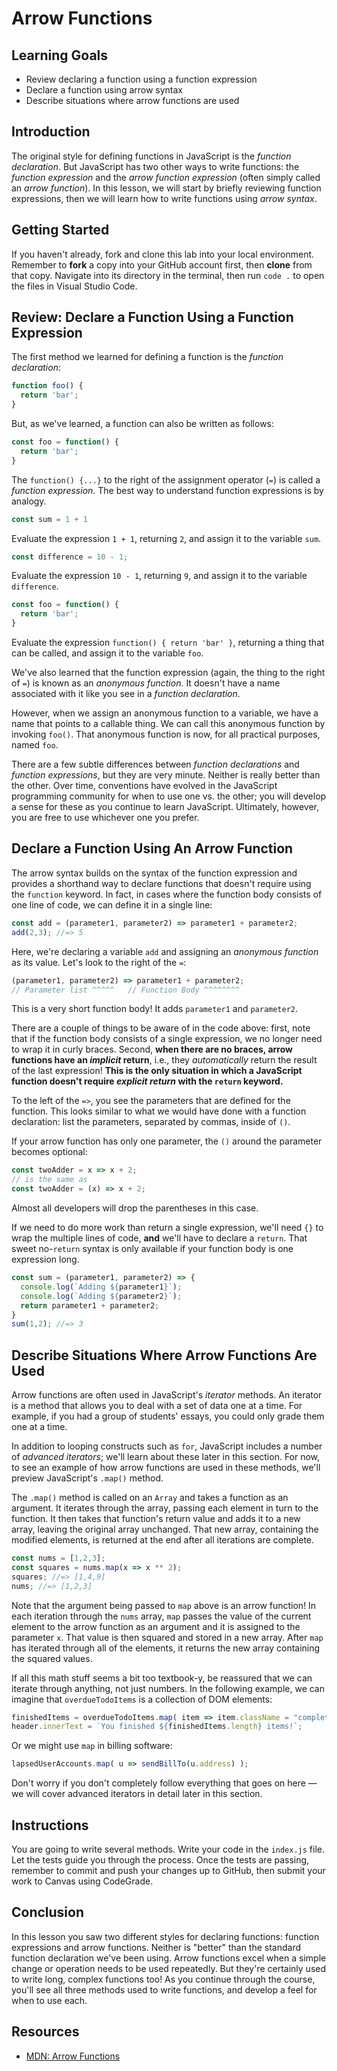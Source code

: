 # Arrow Functions

## Learning Goals

- Review declaring a function using a function expression
- Declare a function using arrow syntax
- Describe situations where arrow functions are used

## Introduction

The original style for defining functions in JavaScript is the _function
declaration_. But JavaScript has two other ways to write functions: the
_function expression_ and the _arrow function expression_ (often simply
called an _arrow function_). In this lesson, we will start by briefly
reviewing function expressions, then we will learn how to write functions
using _arrow syntax_.

## Getting Started

If you haven't already, fork and clone this lab into your local environment.
Remember to **fork** a copy into your GitHub account first, then **clone** from
that copy. Navigate into its directory in the terminal, then run `code .` to
open the files in Visual Studio Code.

## Review: Declare a Function Using a Function Expression

The first method we learned for defining a function is the _function
declaration_:

```js
function foo() {
  return 'bar';
}
```

But, as we've learned, a function can also be written as follows:

```js
const foo = function() {
  return 'bar';
}
```

The `function() {...}` to the right of the assignment operator (`=`) is called a
_function expression_. The best way to understand function expressions is by
analogy.

```js
const sum = 1 + 1
```

Evaluate the expression `1 + 1`, returning `2`, and assign it to the variable
`sum`.

```js
const difference = 10 - 1;
```

Evaluate the expression `10 - 1`, returning `9`, and assign it to the variable
`difference`.

```js
const foo = function() {
  return 'bar';
}
```

Evaluate the expression `function() { return 'bar' }`, returning a thing that
can be called, and assign it to the variable `foo`.

We've also learned that the function expression (again, the thing to the right
of `=`) is known as an _anonymous function_. It doesn't have a name associated
with it like you see in a _function declaration_.

However, when we assign an anonymous function to a variable, we have a name that
points to a callable thing. We can call this anonymous function by invoking
`foo()`. That anonymous function is now, for all practical purposes, named
`foo`.

There are a few subtle differences between _function declarations_ and _function
expressions_, but they are very minute. Neither is really better than the other.
Over time, conventions have evolved in the JavaScript programming community for
when to use one vs. the other; you will develop a sense for these as you
continue to learn JavaScript. Ultimately, however, you are free to use whichever
one you prefer.

## Declare a Function Using An Arrow Function

The arrow syntax builds on the syntax of the function expression and provides a
shorthand way to declare functions that doesn't require using the `function`
keyword. In fact, in cases where the function body consists of one line of code,
we can define it in a single line:

```js
const add = (parameter1, parameter2) => parameter1 + parameter2;
add(2,3); //=> 5
```

Here, we're declaring a variable `add` and assigning an _anonymous function_ as
its value. Let's look to the right of the `=`:

```js
(parameter1, parameter2) => parameter1 + parameter2;
// Parameter list ^^^^^   // Function Body ^^^^^^^^
```

This is a very short function body! It adds `parameter1` and `parameter2`.

There are a couple of things to be aware of in the code above: first, note that
if the function body consists of a single expression, we no longer need to wrap
it in curly braces. Second, **when there are no braces, arrow functions have an
_implicit_ return**, i.e., they _automatically_ return the result of the last
expression! **This is the only situation in which a JavaScript function doesn't
require _explicit return_ with the `return` keyword.**

To the left of the `=>`, you see the parameters that are defined for the
function. This looks similar to what we would have done with a function
declaration: list the parameters, separated by commas, inside of `()`.

If your arrow function has only one parameter, the `()` around the parameter
becomes optional:

```js
const twoAdder = x => x + 2;
// is the same as
const twoAdder = (x) => x + 2;
```

Almost all developers will drop the parentheses in this case.

If we need to do more work than return a single expression, we'll need `{}` to
wrap the multiple lines of code, **and** we'll have to declare a `return`. That
sweet no-`return` syntax is only available if your function body is one
expression long.

```js
const sum = (parameter1, parameter2) => {
  console.log(`Adding ${parameter1}`);
  console.log(`Adding ${parameter2}`);
  return parameter1 + parameter2;
}
sum(1,2); //=> 3
```

## Describe Situations Where Arrow Functions Are Used

Arrow functions are often used in JavaScript's _iterator_ methods. An iterator
is a method that allows you to deal with a set of data one at a time. For
example, if you had a group of students' essays, you could only grade them one
at a time.

In addition to looping constructs such as `for`, JavaScript includes a number of
_advanced iterators_; we'll learn about these later in this section. For now, to
see an example of how arrow functions are used in these methods, we'll preview
JavaScript's `.map()` method.

The `.map()` method is called on an `Array` and takes a function as an argument.
It iterates through the array, passing each element in turn to the function. It
then takes that function's return value and adds it to a new array, leaving the
original array unchanged. That new array, containing the modified elements, is
returned at the end after all iterations are complete.
 
```js
const nums = [1,2,3];
const squares = nums.map(x => x ** 2); 
squares; //=> [1,4,9]
nums; //=> [1,2,3]
```

Note that the argument being passed to `map` above is an arrow function! In each
iteration through the `nums` array, `map` passes the value of the current
element to the arrow function as an argument and it is assigned to the parameter
`x`. That value is then squared and stored in a new array. After `map` has
iterated through all of the elements, it returns the new array containing the
squared values.

If all this math stuff seems a bit too textbook-y, be reassured that we can
iterate through anything, not just numbers. In the following example, we can
imagine that `overdueTodoItems` is a collection of DOM elements:

```js
finishedItems = overdueTodoItems.map( item => item.className = "complete" );
header.innerText = `You finished ${finishedItems.length} items!`;
```

Or we might use `map` in billing software:

```js
lapsedUserAccounts.map( u => sendBillTo(u.address) );
```

Don't worry if you don't completely follow everything that goes on here — we
will cover advanced iterators in detail later in this section.

## Instructions

You are going to write several methods. Write your code in the `index.js` file.
Let the tests guide you through the process. Once the tests are passing,
remember to commit and push your changes up to GitHub, then submit your work to
Canvas using CodeGrade.

## Conclusion

In this lesson you saw two different styles for declaring functions: function
expressions and arrow functions. Neither is "better" than the standard function
declaration we've been using. Arrow functions excel when a simple change or
operation needs to be used repeatedly. But they're certainly used to write long,
complex functions too! As you continue through the course, you'll see all three
methods used to write functions, and develop a feel for when to use each.

## Resources

- [MDN: Arrow Functions][Arrow functions]

[Arrow functions]: https://developer.mozilla.org/en-US/docs/Web/JavaScript/Reference/Functions/Arrow_functions
